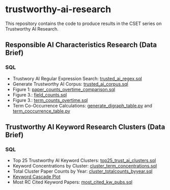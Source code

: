 # trustworthy-ai-research
This repository contains the code to produce results in the CSET series on Trustworthy AI Research. 

##  Responsible AI Characteristics Research (Data Brief)

### SQL
* Trustwory AI Regular Expression Search: [trusted_ai_regex.sql](https://github.com/georgetown-cset/trustworthy-ai-research/blob/main/sql/trusted_ai_regex.sql)
* Generate Trustworthy AI Corpus: [trusted_ai_corpus.sql](https://github.com/georgetown-cset/trustworthy-ai-research/blob/main/sql/trusted_ai_corpus.sql)
* Figure 1: [paper_counts_overtime_comparison.sql](https://github.com/georgetown-cset/trustworthy-ai-research/blob/main/sql/paper_counts_overtime_comparison.sql)
* Figure 3.: [field_counts.sql](https://github.com/georgetown-cset/trustworthy-ai-research/blob/main/sql/field_counts.sql)
* Figure 3.: [term_counts_overtime.sql](https://github.com/georgetown-cset/trustworthy-ai-research/blob/main/sql/term_counts_overtime.sql)
* Term Co-Occurrence Calculations: [generate_digraph_table.py](https://github.com/georgetown-cset/trustworthy-ai-research/blob/main/python/generate_digraph_table.py) and [term_coccurrence_table.py](https://github.com/georgetown-cset/trustworthy-ai-research/blob/main/python/term_coccurrence_table.py)


## Trustworthy AI Keyword Research Clusters (Data Brief)

### SQL 
* Top 25 Trustworthy AI Keyword Clusters: [top25_trust_ai_clusters.sql](https://github.com/georgetown-cset/trustworthy-ai-research/blob/main/sql/top25_trust_ai_clusters.sql)
* Keyword Concentrations by Cluster: [cluster_term_concentrations.sql](https://github.com/georgetown-cset/trustworthy-ai-research/blob/main/sql/cluster_term_concentrations.sql)
* Total Cluster Paper Counts by Year: [cluster_totalcounts_byyear.sql](https://github.com/georgetown-cset/trustworthy-ai-research/blob/main/sql/cluster_totalcounts_byyear.sql)
* [Keyword Cascade Plot](https://github.com/georgetown-cset/trustworthy-ai-research/tree/main/cluster_keyword_cascade)
* Most RC Cited Keyword Papers: [most_cited_kw_pubs.sql](https://github.com/georgetown-cset/trustworthy-ai-research/blob/main/sql/most_cited_kwpubs.sql)
